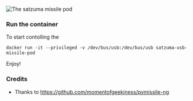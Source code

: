 ![The satzuma missile pod](http://cdn.momentofgeekiness.com/wp-content/uploads/2013/05/usb-missile-launcher05.jpg?x15551)

### Run the container

To start contolling the
```
docker run -it --privileged -v /dev/bus/usb:/dev/bus/usb satzuma-usb-missile-pod
```
Enjoy!

### Credits

* Thanks to https://github.com/momentofgeekiness/pymissile-ng

